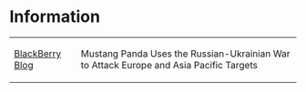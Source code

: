# Information
<table>
  <tr>
    <td>
      <a href="https://blogs.blackberry.com/en/2022/12/mustang-panda-uses-the-russian-ukrainian-war-to-attack-europe-and-asia-pacific-targets">BlackBerry Blog</a>
    </td>
    <td>
      <p>Mustang Panda Uses the Russian-Ukrainian War to Attack Europe and Asia Pacific Targets</p>
    </td>
  </tr>
</table>

